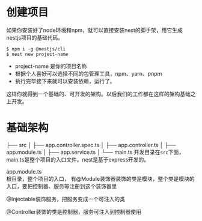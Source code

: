 # 创建项目
如果你安装好了node环境和npm，就可以直接安装nest的脚手架，用它生成nestjs项目的基础代码。
```
$ npm i -g @nestjs/cli
$ nest new project-name
```
* project-name 是你的项目名称
* 根据个人喜好可以选择不同的包管理工具，npm、yarn、pnpm
* 执行完毕接下来就可以安装依赖，运行了。

这样你就得到一个基础的、可开发的架构。以后我们的工作都在这样的架构基础之上开发。

# 基础架构

├── src
│   ├── app.controller.spec.ts
│   ├── app.controller.ts
│   ├── app.module.ts
│   ├── app.service.ts
│   └── main.ts
开发目录在`src`下面，main.ts是整个项目的入口文件。nest是基于express开发的。

app.module.ts  
根目录，整个项目的入口，
有@Module装饰器装饰的类是模块，整个类是模块的入口，要把控制器、服务等注册到这个装饰器里  

@Injectable装饰服务，把服务变成一个可注入的类


@Controller装饰的类是控制器，服务可注入到控制器使用  
